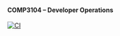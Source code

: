  #### COMP3104 – Developer Operations


[![CI](https://github.com/aryaalinkilic/COMP3104/actions/workflows/ci.yml/badge.svg)](https://github.com/aryaalinkilic/COMP3104/actions/workflows/ci.yml)
